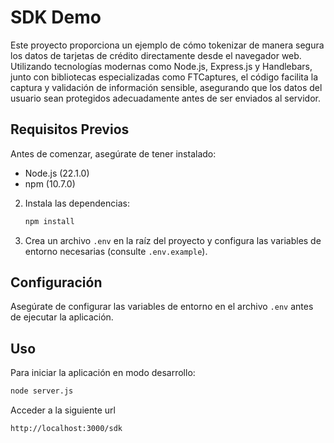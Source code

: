 # SDK Demo

Este proyecto proporciona un ejemplo de cómo tokenizar de manera segura los datos de tarjetas de crédito directamente desde el navegador web. Utilizando tecnologías modernas como Node.js, Express.js y Handlebars, junto con bibliotecas especializadas como FTCaptures, el código facilita la captura y validación de información sensible, asegurando que los datos del usuario sean protegidos adecuadamente antes de ser enviados al servidor.

## Requisitos Previos

Antes de comenzar, asegúrate de tener instalado:

- Node.js (22.1.0)
- npm (10.7.0)


2. Instala las dependencias:
   ```bash
   npm install
   ```
3. Crea un archivo `.env` en la raíz del proyecto y configura las variables de entorno necesarias (consulte `.env.example`).

## Configuración

Asegúrate de configurar las variables de entorno en el archivo `.env` antes de ejecutar la aplicación.

## Uso

Para iniciar la aplicación en modo desarrollo:
   ```bash
   node server.js
   ```
Acceder a la siguiente url

   ```
   http://localhost:3000/sdk
   ```